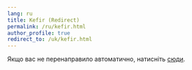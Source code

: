 ```yaml
---
lang: ru
title: Kefir (Redirect) 
permalink: /ru/kefir.html 
author_profile: true
redirect_to: /uk/kefir.html 
---
```


Якщо вас не перенаправило автоматично, натисніть [сюди](/uk/kefir.html).
